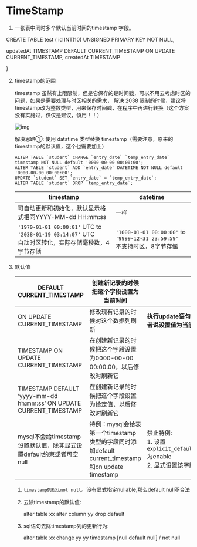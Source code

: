 # TimeStamp

1. 一张表中同时多个默认当前时间的timestamp 字段。

CREATE TABLE test
(
  id            INT(10) UNSIGNED PRIMARY KEY   NOT NULL,

  updatedAt     TIMESTAMP  DEFAULT CURRENT_TIMESTAMP ON UPDATE CURRENT_TIMESTAMP,
  createdAt     TIMESTAMP

}

2. timestamp的范围

   timestamp 虽然有上限限制，但是它保存的是时间戳，可以不用去考虑时区的问题，如果是需要处理与时区相关的需求，
   解决 2038 限制的时候，建议将 timestamp改为整数类型，用来保存时间戳，在程序中再进行转换（这个方案没有实施过，仅仅是建议，慎用！！）

   ![img](https://images2018.cnblogs.com/blog/578448/201807/578448-20180725113426291-1388161252.png)

   解决思路①: 使用 datatime 类型替换 timestamp（需要注意，原来的 timestamp的默认值，这个也需要加上）

   ```
   ALTER TABLE `student` CHANGE `entry_date` `temp_entry_date` timestamp NOT NULL default '0000-00-00 00:00:00';
   ALTER TABLE `student` ADD `entry_date` DATETIME NOT NULL default '0000-00-00 00:00:00';
   UPDATE `student` SET `entry_date` = `temp_entry_date`;
   ALTER TABLE `student` DROP `temp_entry_date`;
   ```

   

   | timestamp                                                    | datetime                                                     |
   | ------------------------------------------------------------ | ------------------------------------------------------------ |
   | 可自动更新和初始化，默认显示格式相同YYYY-MM-dd HH:mm:ss      | 一样                                                         |
   | `'1970-01-01 00:00:01'` UTC to `'2038-01-19 03:14:07'` UTC<br />自动时区转化，实际存储毫秒数，4字节存储 | `'1000-01-01 00:00:00'` to `'9999-12-31 23:59:59'`<br />不支持时区，8字节存储 |

3. 默认值

   | DEFAULT CURRENT_TIMESTAMP                                    | 创建新记录的时候把这个字段设置为当前时间                     |                                                              |
   | ------------------------------------------------------------ | ------------------------------------------------------------ | ------------------------------------------------------------ |
   | ON UPDATE CURRENT_TIMESTAMP                                  | 修改现有记录的时候对这个数据列刷新                           | **执行update语句，并未改变列值(或者说设置值为当前值), 则不会更新** |
   | TIMESTAMP ON UPDATE CURRENT_TIMESTAMP                        | 在创建新记录的时候把这个字段设置为0000-00-00 00:00:00，以后修改时刷新它 |                                                              |
   | TIMESTAMP DEFAULT ‘yyyy-mm-dd hh:mm:ss’ ON UPDATE CURRENT_TIMESTAMP | 在创建新记录的时候把这个字段设置为给定值，以后修改时刷新它   |                                                              |
   | mysql不会给timestamp设置默认值，除非显式设置default约束或者可空null | 特例：mysql会给表第一个timestamp类型的字段同时添加default current_timestamp和on update timestamp | 禁止特例:<br />1. 设置`explicit_defaults_for_timestamp`为enable<br />2. 显式设置该字段default或者null |

   1. `timestamp列默认not null`。没有显式指定nullable,那么default null不合法

   2. 去除timestamp的默认值:

      alter table xx alter column yy drop default

   3. sql语句去除timestamp列的更新行为:

      alter table xx change yy yy timestamp [null default null] / not null